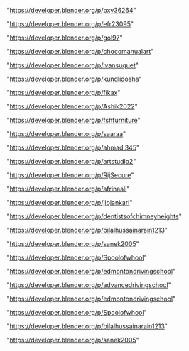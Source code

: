 "https://developer.blender.org/p/pxv36264"

"https://developer.blender.org/p/efr23095"

"https://developer.blender.org/p/gol97"

"https://developer.blender.org/p/chocomanualart"

"https://developer.blender.org/p/ivansuquet"

"https://developer.blender.org/p/kundlidosha"

"https://developer.blender.org/p/fikax"

"https://developer.blender.org/p/Ashik2022"

"https://developer.blender.org/p/fshfurniture"

"https://developer.blender.org/p/saaraa"

"https://developer.blender.org/p/ahmad.345"

"https://developer.blender.org/p/artstudio2"

"https://developer.blender.org/p/RijSecure"

"https://developer.blender.org/p/afrinaali"

"https://developer.blender.org/p/jiojankari"

"https://developer.blender.org/p/dentistsofchimneyheights"

"https://developer.blender.org/p/bilalhussainarain1213"

"https://developer.blender.org/p/sanek2005"

"https://developer.blender.org/p/Spoolofwhool"

"https://developer.blender.org/p/edmontondrivingschool"

 
"https://developer.blender.org/p/advancedrivingschool"


"https://developer.blender.org/p/edmontondrivingschool"


"https://developer.blender.org/p/Spoolofwhool"


"https://developer.blender.org/p/bilalhussainarain1213"


"https://developer.blender.org/p/sanek2005"


 
